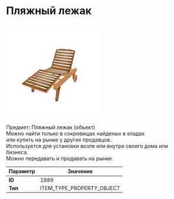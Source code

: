 # Пляжный лежак

![Item Image](../img/1989.webp?raw=true)

Предмет: Пляжный лежак (объект)<br>Можно найти только в сокровищах найденых в кладах<br>или купить на рынке у других продавцов..<br>Используется для установки возле или внутри своего дома или бизнеса.<br>Можно передавать и продавать на рынке.


| Параметр | Значение |
|----------|----------|
| **ID** | 1989 |
| **Тип** | ITEM_TYPE_PROPERTY_OBJECT |

